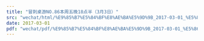 ```yaml
---
title: "冒刺桌游NO.86本周五晚18点半（3月3日）"
src: "wechat/html/%E9%85%B7%E5%84%BF%E8%AE%BA%E5%9D%9B_2017-03-01_%E5%86%92%E5%88%BA%E6%A1%8C%E6%B8%B8NO.86%E6%9C%AC%E5%91%A8%E4%BA%94%E6%99%9A18%E7%82%B9%E5%8D%8A%EF%BC%883%E6%9C%883%E6%97%A5%EF%BC%89.html"
date: 2017-03-01
pdf: "wechat/pdf/%E9%85%B7%E5%84%BF%E8%AE%BA%E5%9D%9B_2017-03-01_%E5%86%92%E5%88%BA%E6%A1%8C%E6%B8%B8NO.86%E6%9C%AC%E5%91%A8%E4%BA%94%E6%99%9A18%E7%82%B9%E5%8D%8A%EF%BC%883%E6%9C%883%E6%97%A5%EF%BC%89.pdf"
---
```

